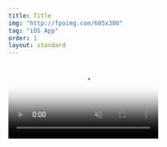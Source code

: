 ```yaml
---
title: Title
img: "http://fpoimg.com/605x300"
tag: "iOS App"
order: 1
layout: standard
---
```


<div class="skinny">
  <video autoplay loop muted playsinline poster="https://res.cloudinary.com/benludwig/image/upload/f_auto,q_auto:best/v1564074205/rookery-1_txuf78.png">
    <source src="https://res.cloudinary.com/benludwig/video/upload/vc_auto/v1568842932/news_real_demo_fj0gex.mp4" type="video/mp4">
    <source src="https://res.cloudinary.com/benludwig/video/upload/vc_auto/v1568842932/news_real_demo_fj0gex.webm" type="video/webm">
    Your browser does not support the video tag.
  </video>
</div>

